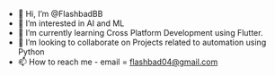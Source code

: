 - 👋 Hi, I’m @FlashbadBB
- 👀 I’m interested in AI and ML
- 🌱 I’m currently learning Cross Platform Development using Flutter.
- 💞️ I’m looking to collaborate on Projects related to automation using Python
- 📫 How to reach me  - email = flashbad04@gmail.com

<!---
FlashbadBB/FlashbadBB is a ✨ special ✨ repository because its `README.md` (this file) appears on your GitHub profile.
You can click the Preview link to take a look at your changes.
--->
